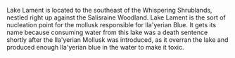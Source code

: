 Lake Lament is located to the southeast of the Whispering Shrublands, nestled right up against the Salisraine Woodland. Lake Lament is the sort of nucleation point for the mollusk responsible for Ila'yerian Blue. It gets its name because consuming water from this lake was a death sentence shortly after the Ila'yerian Mollusk was introduced, as it overran the lake and produced enough Ila'yerian blue in the water to make it toxic.